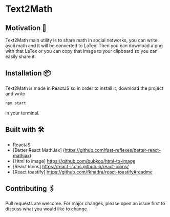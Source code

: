 # Text2Math

## Motivation 🚀

Text2Math main utility is to share math in social networks, you can write ascii math and it will be converted to LaTex. Then you can download a png with that LaTex or you can copy that image to your clipboard so you can easily share it. 

## Installation 📦

Text2Math is made in ReactJS so in order to install it, download the project and write 

```bash
npm start
```

in your terminal. 

## Built with 🛠
- ReactJS
- [Better React MathJax] (https://github.com/fast-reflexes/better-react-mathjax)
- [Html to image] https://github.com/bubkoo/html-to-image
- [React Icons] https://react-icons.github.io/react-icons/
- [React toastify] https://github.com/fkhadra/react-toastify#readme

## Contributing 🖇
Pull requests are welcome. For major changes, please open an issue first to discuss what you would like to change.